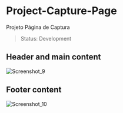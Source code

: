 # Project-Capture-Page

Projeto Página de Captura

> Status: Development

## Header and main content 
![Screenshot_9](https://user-images.githubusercontent.com/71856519/124842967-36443f80-df67-11eb-860d-6885737dcbea.png)

## Footer content
![Screenshot_10](https://user-images.githubusercontent.com/71856519/124842977-3e9c7a80-df67-11eb-80d3-ffc4f3bcdb70.png)

